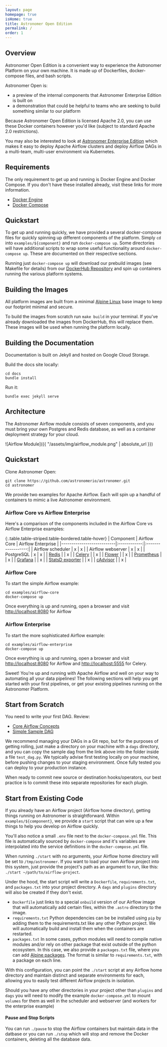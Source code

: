 ```yaml
---
layout: page
homepage: true
isHome: true
title: Astronomer Open Edition
permalink: /
order: 1
---
```


## Overview

Astronomer Open Edition is a convenient way to experience the Astronomer
Platform on your own machine. It is made up of Dockerfiles, docker-compose
files, and bash scripts.

Astronomer Open is:

* a preview of the internal components that Astronomer Enterprise Edition is built on
* a demonstration that could be helpful to teams who are seeking to build something similar to our platform

Because Astronomer Open Edition is licensed Apache 2.0, you can use these
Docker containers however you'd like (subject to standard Apache 2.0
restrictions).

You may also be interested to look at
[Astronomer Enterprise Edition](https://enterprise.astronomer.io) which
makes it easy to deploy Apache Airflow clusters and deploy Airflow DAGs
in a multi-team, multi-user environment via Kubernetes.

## Requirements

The only requirement to get up and running is Docker Engine
and Docker Compose. If you don't have these installed already,
visit these links for more information.

* [Docker Engine](https://docs.docker.com/engine/installation/)
* [Docker Compose](https://docs.docker.com/compose/install/)

## Quickstart

To get up and running quickly, we have provided a several
docker-compose files for quickly spinning up different
components of the platform. Simply `cd` into
`examples/${component}` and run `docker-compose up`. Some
directories will have additional scripts to wrap some useful
functionality around `docker-compose up`. These are documented on
their respective sections.

Running just `docker-compose up` will download our prebuild images (see
Makefile for details) from our
[DockerHub Repository](https://hub.docker.com/u/astronomerinc/)
and spin up containers running the various platform systems.

## Building the Images

All platform images are built from a minimal
[Alpine Linux](https://alpinelinux.org/) base image to keep our
footprint minimal and secure.

To build the images from scratch run `make build` in your
terminal. If you've already downloaded the images from DockerHub,
this will replace them. These images will be used when running the
platform locally.

## Building the Documentation

Documentation is built on Jekyll and hosted on Google Cloud Storage.

Build the docs site locally:

```
cd docs
bundle install
```

Run it:

```
bundle exec jekyll serve
```

## Architecture

The Astronomer Airflow module consists of seven components, and you must bring
your own Postgres and Redis database, as well as a container deployment strategy
for your cloud.

![Airflow Module]({{ "/assets/img/airflow_module.png" | absolute_url }})

## Quickstart

Clone Astronomer Open:

```
git clone https://github.com/astronomerio/astronomer.git
cd astronomer
```

We provide two examples for Apache Airflow.  Each will spin up a handful of containers to mimic a live Astronomer environment.

### Airflow Core vs Airflow Enterprise

Here's a comparison of the components included in the Airflow Core vs Airflow Enterprise examples:

{:.table.table-striped.table-bordered.table-hover}
| Component                 | Airflow Core | Airflow Enterprise |
|---------------------------|:------------:|:------------------:|
| Airflow scheduler         | x            | x                  |
| Airflow webserver         | x            | x                  |
| PostgreSQL                | x            | x                  |
| [Redis][redis]            |              | x                  |
| [Celery][celery]          |              | x                  |
| [Flower][flower]          |              | x                  |
| [Prometheus][prometheus]  |              | x                  |
| [Grafana][grafana]        |              | x                  |
| [StatsD exporter][statsd] |              | x                  |
| [cAdvisor][cadvisor]      |              | x                  |

[redis]: https://redis.io/
[celery]: http://www.celeryproject.org/
[flower]: http://flower.readthedocs.io/en/latest/
[grafana]: https://grafana.com
[prometheus]: https://prometheus.io
[cadvisor]: https://github.com/google/cadvisor
[statsd]: https://github.com/prometheus/statsd_exporter

### Airflow Core

To start the simple Airflow example:

```
cd examples/airflow-core
docker-compose up
```

Once everything is up and running, open a browser and visit <http://localhost:8080> for Airflow

### Airflow Enterprise

To start the more sophisticated Airflow example:

```
cd examples/airflow-enterprise
docker-compose up
```

Once everything is up and running, open a browser and visit <http://localhost:8080> for Airflow and <http://localhost:5555> for Celery.



Sweet! You're up and running with Apache Airflow and well on your way to
automating all your data pipelines! The following sections will help you get
started with your first pipelines, or get your existing pipelines running on
the Astronomer Platform.

## Start from Scratch

You need to write your first DAG. Review:

* [Core Airflow Concepts](https://docs.astronomer.io/v2/apache_airflow/tutorial/core-airflow-concepts.html)
* [Simple Sample DAG](https://docs.astronomer.io/v2/apache_airflow/tutorial/sample-dag.html)

We recommend managing your DAGs in a Git repo, but for the purposes of getting
rolling, just make a directory on your machine with a `dags` directory, and you
can copy the sample dag from the link above into the folder inside a file
`test_dag.py`. We typically advise first testing locally on your machine, before
pushing changes to your staging environment. Once fully tested you can deploy
to your production instance.

When ready to commit new source or destination hooks/operators, our best
practice is to commit these into separate repositories for each plugin.

## Start from Existing Code

If you already have an Airflow project (Airflow home directory), getting things
running on Astronomer is straightforward. Within `examples/${component}`, we provide
a `start` script that can wire up a few things to help you develop on Airflow
quickly.

You'll also notice a small `.env` file next to the `docker-compose.yml` file.
This file is automatically sourced by `docker-compose` and it's variables are
interpolated into the service definitions in the `docker-compose.yml` file.

When running `./start` with no arguments, your Airflow home directory will be set to
`/tmp/astronomer`. If you want to load your own Airflow 
project into this system, just provide the project's path as an argument to run, 
like this: `./start ~/path/to/airflow-project`.

Under the hood, the start script will write a `Dockerfile`, `requirements.txt`, 
and `packages.txt` into your project directory.  A `dags` and `plugins` directory
will also be created if they don't exist.

* `Dockerfile` just links to a special `onbuild` version of our Airflow
  image that will automatically add certain files, within the `.astro` directory
  to the image.
* `requirements.txt` Python dependencies can be be installed using `pip` by adding 
  them to the requirements.txt like any other Python project. We will automatically
  build and install them when the containers are restarted.
* `packages.txt` In some cases, python modules will need to compile native modules and/or rely
  on other package that exist outside of the python ecosystem. In this case, we
  also provide a `packages.txt` file, where you can add 
  [Alpine packages](https://pkgs.alpinelinux.org/packages). The format is similar
  to `requirements.txt`, with a package on each line.

With this configuration, you can point the `./start` script at any Airflow home
directory and maintain distinct and separate environments for each, allowing you
to easily test different Airflow projects in isolation.

Should you have any other directories in your project other than `plugins` and `dags`
you will need to modify the example `docker-compose.yml` to mount `volumes` for them 
as well in the scheduler and webserver (and workers for the enterprise example)

#### Pause and Stop Scripts
You can run `./pause` to stop the Airflow containers but maintain data in the datbase
or you can run `./stop` which will stop and remove the Docker containers, deleting
all the database data.